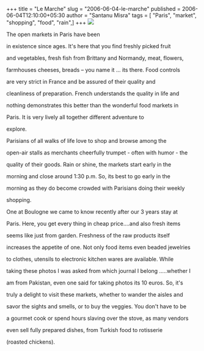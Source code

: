 +++
title = "Le Marche"
slug = "2006-06-04-le-marche"
published = 2006-06-04T12:10:00+05:30
author = "Santanu Misra"
tags = [ "Paris", "market", "shopping", "food", "rain",]
+++
[![](../images/2006-06-04-le-marche-marche.jpg)](http://www.flickr.com/photos/santm/sets/72157640708063253)

<span style="text-align: justify;">The open markets in Paris have been
in existence since ages. It's here that you find freshly picked fruit
and vegetables, fresh fish from Brittany and Normandy, meat, flowers,
farmhouses cheeses, breads – you name it ... its there. Food controls
are very strict in France and be assured of their quality and
cleanliness of preparation. French understands the quality in life and
nothing demonstrates this better than the wonderful food markets in
Paris. It is very lively all together different adventure to
explore.</span>  

  

Parisians of all walks of life love to shop and browse among the
open-air stalls as merchants cheerfully trumpet - often with humor - the
quality of their goods. Rain or shine, the markets start early in the
morning and close around 1:30 p.m. So, its best to go early in the
morning as they do become crowded with Parisians doing their weekly
shopping.  
  

One at Boulogne we came to know recently after our 3 years stay at
Paris. Here, you get every thing in cheap price….and also fresh items
seems like just from garden. Freshness of the raw products itself
increases the appetite of one. Not only food items even beaded jewelries
to clothes, utensils to electronic kitchen wares are available. While
taking these photos I was asked from which journal I belong …..whether I
am from Pakistan, even one said for taking photos its 10 euros. So, it's
truly a delight to visit these markets, whether to wander the aisles and
savor the sights and smells, or to buy the veggies. You don't have to be
a gourmet cook or spend hours slaving over the stove, as many vendors
even sell fully prepared dishes, from Turkish food to rotisserie
(roasted chickens).
